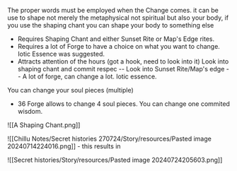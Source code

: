 The proper words must be employed when the Change comes.
it can be use to shape not merely the metaphysical not spiritual but also your body, if you use the shaping chant you can shape your body to something else

- Requires Shaping Chant and either Sunset Rite or Map's Edge rites.
- Requires a lot of Forge to have a choice on what you want to change. Iotic Essence was suggested.
- Attracts attention of the hours (got a hook, need to look into it)
Look into shaping chant and commit respec
-- Look into Sunset Rite/Map's edge
-- A lot of forge, can change a lot. Iotic essence. 

You can change your soul pieces (multiple)
- 36 Forge allows to change 4 soul pieces.
You can change one commited wisdom.
	

![[A Shaping Chant.png]]

![[Chillu Notes/Secret histories 270724/Story/resources/Pasted image 20240714224016.png]] - this results in 

![[Secret histories/Story/resources/Pasted image 20240724205603.png]]